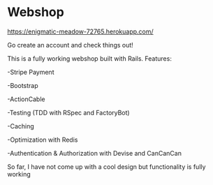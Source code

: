 # Webshop
https://enigmatic-meadow-72765.herokuapp.com/

Go create an account and check things out!


This is a fully working webshop built with Rails.
Features:

-Stripe Payment

-Bootstrap

-ActionCable

-Testing (TDD with RSpec and FactoryBot)

-Caching

-Optimization with Redis

-Authentication & Authorization with Devise and CanCanCan

So far, I have not come up with a cool design but functionality is fully working